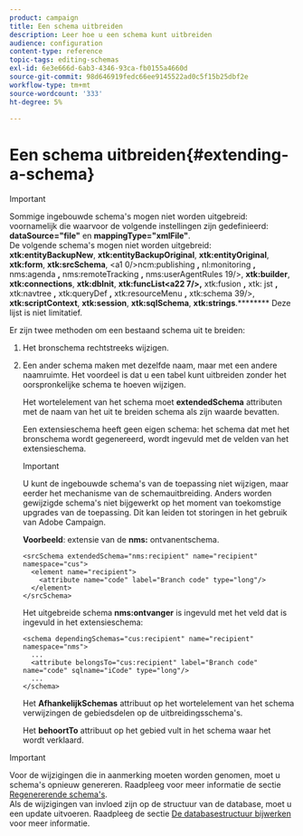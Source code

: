 ```yaml
---
product: campaign
title: Een schema uitbreiden
description: Leer hoe u een schema kunt uitbreiden
audience: configuration
content-type: reference
topic-tags: editing-schemas
exl-id: 6e3e666d-6ab3-4346-93ca-fb0155a4660d
source-git-commit: 98d646919fedc66ee9145522ad0c5f15b25dbf2e
workflow-type: tm+mt
source-wordcount: '333'
ht-degree: 5%

---
```


# Een schema uitbreiden{#extending-a-schema}

>[!IMPORTANT]
>
>Sommige ingebouwde schema&#39;s mogen niet worden uitgebreid: voornamelijk die waarvoor de volgende instellingen zijn gedefinieerd:\
>**dataSource=&quot;file&quot;** en  **mappingType=&quot;xmlFile&quot;**.\
>De volgende schema&#39;s mogen niet worden uitgebreid: **xtk:entityBackupNew**, **xtk:entityBackupOriginal**, **xtk:entityOriginal**, **xtk:form**, **xtk:srcSchema**, &lt;a1 0/>ncm:publishing **,** nl:monitoring **,** nms:agenda **,** nms:remoteTracking **,** nms:userAgentRules 19/>, **xtk:builder**, **xtk:connections**, **xtk:dbInit**, **xtk:funcList&lt;a22 7/>,** xtk:fusion **,** xtk: jst **,** xtk:navtree **,** xtk:queryDef **,** xtk:resourceMenu **,** xtk:schema 39/>, **xtk:scriptContext**, **xtk:session**, **xtk:sqlSchema**, **xtk:strings**.********
>Deze lijst is niet limitatief.

Er zijn twee methoden om een bestaand schema uit te breiden:

1. Het bronschema rechtstreeks wijzigen.
1. Een ander schema maken met dezelfde naam, maar met een andere naamruimte. Het voordeel is dat u een tabel kunt uitbreiden zonder het oorspronkelijke schema te hoeven wijzigen.

   Het wortelelement van het schema moet **extendedSchema** attributen met de naam van het uit te breiden schema als zijn waarde bevatten.

   Een extensieschema heeft geen eigen schema: het schema dat met het bronschema wordt gegenereerd, wordt ingevuld met de velden van het extensieschema.

   >[!IMPORTANT]
   >
   >U kunt de ingebouwde schema&#39;s van de toepassing niet wijzigen, maar eerder het mechanisme van de schemauitbreiding. Anders worden gewijzigde schema&#39;s niet bijgewerkt op het moment van toekomstige upgrades van de toepassing. Dit kan leiden tot storingen in het gebruik van Adobe Campaign.

   **Voorbeeld**: extensie van de  **nms:** ontvanentschema.

   ```
   <srcSchema extendedSchema="nms:recipient" name="recipient" namespace="cus">
     <element name="recipient">
       <attribute name="code" label="Branch code" type="long"/>
     </element>
   </srcSchema>
   ```

   Het uitgebreide schema **nms:ontvanger** is ingevuld met het veld dat is ingevuld in het extensieschema:

   ```
   <schema dependingSchemas="cus:recipient" name="recipient" namespace="nms">
     ...
     <attribute belongsTo="cus:recipient" label="Branch code" name="code" sqlname="iCode" type="long"/>
     ...
   </schema>
   ```

   Het **AfhankelijkSchemas** attribuut op het wortelelement van het schema verwijzingen de gebiedsdelen op de uitbreidingsschema&#39;s.

   Het **behoortTo** attribuut op het gebied vult in het schema waar het wordt verklaard.

>[!IMPORTANT]
>
>Voor de wijzigingen die in aanmerking moeten worden genomen, moet u schema&#39;s opnieuw genereren. Raadpleeg voor meer informatie de sectie [Regenererende schema&#39;s](../../configuration/using/regenerating-schemas.md).\
>Als de wijzigingen van invloed zijn op de structuur van de database, moet u een update uitvoeren. Raadpleeg de sectie [De databasestructuur bijwerken](../../configuration/using/updating-the-database-structure.md) voor meer informatie.
